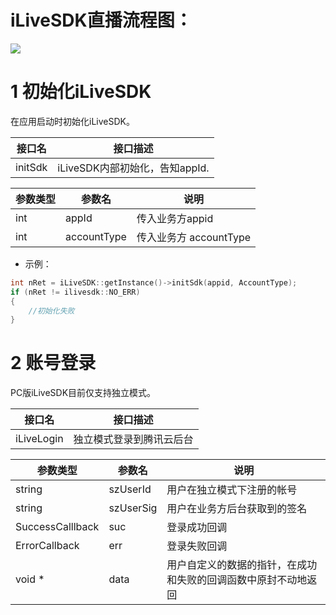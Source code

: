 # iLiveSDK直播流程图：

![](http://mc.qcloudimg.com/static/img/06d2fb5027be53492249d4b81bd2f5a5/image.png)

# 1 初始化iLiveSDK
在应用启动时初始化iLiveSDK。

|接口名|接口描述|
|---|---|
|initSdk|iLiveSDK内部初始化，告知appId.|

|参数类型|参数名|说明|
|---|---|---|
|int|appId|传入业务方appid|
|int|accountType|传入业务方 accountType|

* 示例：
```c++
int nRet = iLiveSDK::getInstance()->initSdk(appid, AccountType);
if (nRet != ilivesdk::NO_ERR)
{
	//初始化失败
}
```
# 2 账号登录
PC版iLiveSDK目前仅支持独立模式。

|接口名|接口描述|
|---|---|
|iLiveLogin|独立模式登录到腾讯云后台|

|参数类型|参数名|说明|
|---|---|---|
|string |szUserId|用户在独立模式下注册的帐号|
|string |szUserSig|用户在业务方后台获取到的签名|
|SuccessCalllback|suc|登录成功回调|
| ErrorCallback |err|登录失败回调|
|  void * |data |用户自定义的数据的指针，在成功和失败的回调函数中原封不动地返回 |


